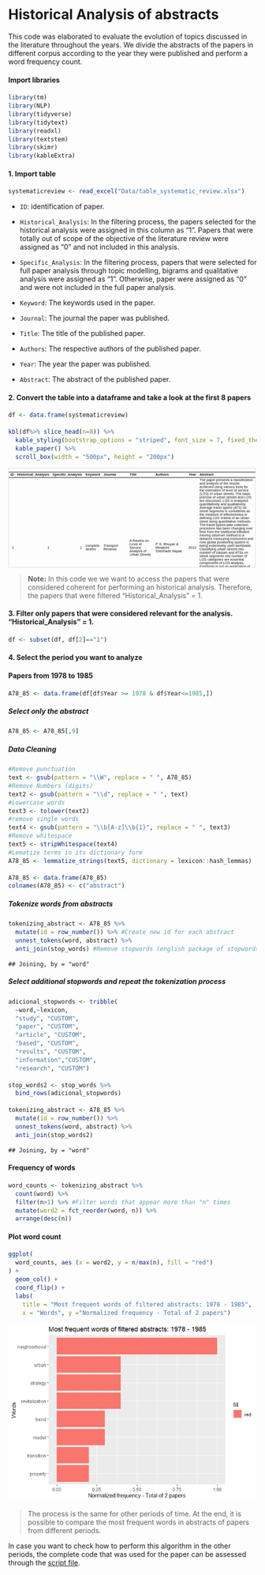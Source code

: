 Historical Analysis of abstracts
================

This code was elaborated to evaluate the evolution of topics discussed
in the literature throughout the years. We divide the abstracts of the
papers in different corpus according to the year they were published and
perform a word frequency count.

#### Import libraries

``` r
library(tm)
library(NLP)
library(tidyverse)
library(tidytext)
library(readxl)
library(textstem)
library(skimr)
library(kableExtra)
```

#### 1. Import table

``` r
systematicreview <- read_excel("Data/table_systematic_review.xlsx")
```

-   `ID`: identification of paper.

-   `Historical_Analysis`: In the filtering process, the papers selected
    for the historical analysis were assigned in this column as “1”.
    Papers that were totally out of scope of the objective of the
    literature review were assigned as “0” and not included in this
    analysis.

-   `Specific_Analysis`: In the filtering process, papers that were
    selected for full paper analysis through topic modelling, bigrams
    and qualitative analysis were assigned as “1”. Otherwise, paper were
    assigned as “0” and were not included in the full paper analysis.

-   `Keyword`: The keywords used in the paper.

-   `Journal`: The journal the paper was published.

-   `Title`: The title of the published paper.

-   `Authors`: The respective authors of the published paper.

-   `Year`: The year the paper was published.

-   `Abstract`: The abstract of the published paper.

#### 2. Convert the table into a dataframe and take a look at the first 8 papers

``` r
df <- data.frame(systematicreview)

kbl(df%>% slice_head(n=8)) %>%
  kable_styling(bootstrap_options = "striped", font_size = 7, fixed_thead = T) %>%
  kable_paper() %>%
  scroll_box(width = "500px", height = "200px")
```

<div
style="border: 1px solid #ddd; padding: 0px; overflow-y: scroll; height:200px; overflow-x: scroll; width:500px; ">

<table class="table table-striped lightable-paper" style="font-size: 7px; margin-left: auto; margin-right: auto; font-family: &quot;Arial Narrow&quot;, arial, helvetica, sans-serif; margin-left: auto; margin-right: auto;">
<thead>
<tr>
<th style="text-align:right;position: sticky; top:0; background-color: #FFFFFF;position: sticky; top:0; background-color: #FFFFFF;">
ID
</th>
<th style="text-align:right;position: sticky; top:0; background-color: #FFFFFF;position: sticky; top:0; background-color: #FFFFFF;">
Historical_Analysis
</th>
<th style="text-align:right;position: sticky; top:0; background-color: #FFFFFF;position: sticky; top:0; background-color: #FFFFFF;">
Specific_Analysis
</th>
<th style="text-align:left;position: sticky; top:0; background-color: #FFFFFF;position: sticky; top:0; background-color: #FFFFFF;">
Keyword
</th>
<th style="text-align:left;position: sticky; top:0; background-color: #FFFFFF;position: sticky; top:0; background-color: #FFFFFF;">
Journal
</th>
<th style="text-align:left;position: sticky; top:0; background-color: #FFFFFF;position: sticky; top:0; background-color: #FFFFFF;">
Title
</th>
<th style="text-align:left;position: sticky; top:0; background-color: #FFFFFF;position: sticky; top:0; background-color: #FFFFFF;">
Authors
</th>
<th style="text-align:right;position: sticky; top:0; background-color: #FFFFFF;position: sticky; top:0; background-color: #FFFFFF;">
Year
</th>
<th style="text-align:left;position: sticky; top:0; background-color: #FFFFFF;position: sticky; top:0; background-color: #FFFFFF;">
Abstract
</th>
</tr>
</thead>
<tbody>
<tr>
<td style="text-align:right;">
1
</td>
<td style="text-align:right;">
1
</td>
<td style="text-align:right;">
1
</td>
<td style="text-align:left;">
complete streets
</td>
<td style="text-align:left;">
Transport Reviews
</td>
<td style="text-align:left;">
A Review on Level of Service Analysis of Urban Streets
</td>
<td style="text-align:left;">
P. K. Bhuyan & Minakshi Sheshadri Nayak
</td>
<td style="text-align:right;">
2013
</td>
<td style="text-align:left;">
The paper presents a classification and analysis of the results achieved
using various tools for the estimation of level of service (LOS) of
urban streets. The basic premise of urban streets and LOS are discussed.
LOS is analyzed quantitatively and qualitatively. Average travel speed
(ATS) on street segments is considered as the measure of effectiveness
in defining LOS criteria of an urban street using quantitative methods.
The travel speed data collection procedure has been changing over time
from the traditional followed moving observer method to a distance
measuring instrument and now global positioning system is being
extensively used worldwide. Classifying urban streets into number of
classes and ATSs on street segments into number of LOS categories are
essential components of LOS analysis. Emphasis is put on application of
soft computing techniques such as fuzzy set theory, genetic algorithm,
neural network, cluster analysis and modeling and simulation for the LOS
analysis of urban streets both quantitatively and qualitatively. Quality
of service of urban streets is analyzed using the satisfaction level
that the road user perceived while using the urban road infrastructure.
Possibilities are shown regarding the further improvement in research
methodology.
</td>
</tr>
<tr>
<td style="text-align:right;">
2
</td>
<td style="text-align:right;">
1
</td>
<td style="text-align:right;">
0
</td>
<td style="text-align:left;">
complete streets
</td>
<td style="text-align:left;">
Transport Reviews
</td>
<td style="text-align:left;">
Exploring active transportation investments and associated benefits for
municipal budgets: a scoping review
</td>
<td style="text-align:left;">
Kathy Kornas, Catherine Bornbaum, Christine Bushey & Laura Rosella
</td>
<td style="text-align:right;">
2017
</td>
<td style="text-align:left;">
Municipalities play an important role in the planning and development of
communities that support active transportation (AT), which refers to
human-powered modes of travel, such as walking and cycling.
Municipal-level stakeholders involved in landuse and transportation
infrastructure planning consider multiple social, environmental and
economic considerations to inform decision-making and investments in AT.
Evidence around the fiscal benefits of AT investment for local
governments has not been systematically identified. This scoping review
sought to explore the existing evidence regarding investments in AT and
opportunities for savings on municipal expenditures and revenue
generation. In total, 7060 records were located and screened; of which
162 full-text articles were reviewed. Ultimately, 23 articles met our
inclusion criteria and were included in this review. The available
evidence focuses on potential economic benefits of AT in the areas of
tax revenues, property values, consumer spending and employment, all of
which are relevant sources of revenue generation in municipal operating
budgets. An evidence gap was identified regarding AT infrastructure
investments and benefits corresponding to municipal expenditures
(e.g. maintenance cost savings). Notably, a large portion of literature
was published after 2009, suggesting that municipal-level evidence on
the fiscal benefits of AT investments may just be emerging.
</td>
</tr>
<tr>
<td style="text-align:right;">
3
</td>
<td style="text-align:right;">
1
</td>
<td style="text-align:right;">
0
</td>
<td style="text-align:left;">
complete streets
</td>
<td style="text-align:left;">
Transport Reviews
</td>
<td style="text-align:left;">
Measuring the completeness of complete streets
</td>
<td style="text-align:left;">
Nancy Hui, Shoshanna Saxe, Matthew Roorda, Paul Hess & Eric J. Miller
</td>
<td style="text-align:right;">
2018
</td>
<td style="text-align:left;">
A tool for measuring the “completeness” of a complete street has
applications in developing policy, prioritising areas for infrastructure
investment for a network, and solving the right-of-way allocation
problem for individual streets. A literature review was conducted on the
state-of-art in the assessment complete street designs. Complete streets
assessment requires a context-sensitive approach, thus context-sensitive
standards of “completeness” must first be established by combining a
street classification system with sets of priorities and target
performance levels for the different types of streets. Performance
standards should address a street’s fulfilment of the movement,
environmental, and place functions, and be flexible enough to account
for the many ways that these functions of a street can be fulfilled.
Most frameworks reviewed are unsuitable for evaluating complete streets
because, with few exceptions, they guide street design by specifying the
design elements for inclusion on the street. Secondly, the performance
of a street can be assessed according to transportation, environmental,
and place criteria, and compared to the target performance levels
specified by the street’s classification. As there are many different
impacts to consider on a street, additional work is required to define
the priorities and performance objectives for different types of
streets.
</td>
</tr>
<tr>
<td style="text-align:right;">
4
</td>
<td style="text-align:right;">
1
</td>
<td style="text-align:right;">
0
</td>
<td style="text-align:left;">
complete streets
</td>
<td style="text-align:left;">
Transport Reviews
</td>
<td style="text-align:left;">
Persistence of walking in Chile: lessons for urban sustainability
</td>
<td style="text-align:left;">
Marie Geraldine Herrmann-Lunecke, Rodrigo Mora & Lake Sagaris
</td>
<td style="text-align:right;">
2020
</td>
<td style="text-align:left;">
An extensive body of work from the urban planning, health, and other
disciplines has documented the importance of walking to urban
sustainability from health, safety, security, environmental and other
perspectives. These studies come mainly from countries in North America
and Europe, where the majority of the population relies on cars for
transportation. Notwithstanding, in many countries in the Global South,
walking remains a majority transport mode, while cars increasingly
dominate the urban streetscape, but are accessible only to a minority of
the population. Chile provides fertile terrain for studying this
phenomenon. This article reviews current practice and recent research of
walking in Chile, in light of international findings regarding
walkability, equity and urban sustainability. To elaborate an overview
of the depth and breadth of walking in Chile, an interdisciplinary team
conducted a literature review, examined relevant case study material
from experience from Chile and in particular from Santiago, and
triangulated this mainly qualitative data with results from the
origin-destination survey applied in Chile’s main cities, Chilean
traffic safety data) and results from official transport reports of
other Latin American cities \[Tirachini, A. (2019). South America: The
challenge of transition. In J. Stanley & D. Hensher (Eds.), A research
agenda for transport policy. Northampton, MA: Edward Elgar Publishing\].
Findings show that despite priority public investments that have largely
prioritised infrastructure for cars, walking in Chile has remained as
the majority transport mode up until today, especially for lowermiddle
income groups, and particularly for care-related tasks performed mainly
by women. In this sense, walking in Chile has proven remarkably
persistent. The importance of walking as the main transport mode,
against the odds, reflects economic, cultural, and urban form
determinants, which are explored in this article. Furthermore, a recent
upsurge in public interest and community design initiatives to improve
walking, particularly the generation of a Chilean approach to “complete
streets” has emerged, opening up opportunities to challenge Chile’s
version of automobility in favour of more equitable, active and public
transportation modes. There is, therefore, in Chile an opportunity to
prioritise the walking mode, improve infrastructure for walkers and
build from preserving current high pedestrian modal shares, rather than
having to reverse widespread car use, as occurs in many countries in
Europe and North America. This potential is highly relevant as these
conditions are similar to those in other Latin American cities and,
potentially, other cities elsewhere in the Global South.
</td>
</tr>
<tr>
<td style="text-align:right;">
5
</td>
<td style="text-align:right;">
1
</td>
<td style="text-align:right;">
0
</td>
<td style="text-align:left;">
complete streets
</td>
<td style="text-align:left;">
Transport Reviews
</td>
<td style="text-align:left;">
Transport, Development and Climate Change Mitigation: Towards an
Integrated Approach
</td>
<td style="text-align:left;">
Stefan Bakker, Mark Zuidgeest, Heleen de Coninck & Cornie Huizenga
</td>
<td style="text-align:right;">
2014
</td>
<td style="text-align:left;">
Transport and infrastructure development enables economic and social
development, but is often detrimental to sustainable development due to
congestion, accidents, air pollution, as well as greenhouse gas
emissions. Various policy frameworks have been created to connect
transport with development, development with climate change and climate
change mitigation with the transport sector. However, so far no
consistent framework exists that addresses these three areas in an
integrated manner.This article demonstrates that sustainable development
of the transport sector is not viable on the longer term in the absence
of such a three-way framework. First, current perspectives and practices
on transport and (sustainable) development are reviewed, demonstrating
that outcomes and policies are not consistently positive on all three
dimensions. The article then re-evaluates the Avoid–Shift–Improve (ASI)
approach, initially developed to address climate change mitigation and
other environmental issues in the transport sector, adding two
perspectives on sustainable development that are not generally taken
into account when discussing ASI: transition theory and sustainable
lifestyles. Together with attention to the development function of
transport by incorporating Access into ASI, this could enable a more
long-term sustainability-oriented view on transport, development and
climate mitigation.
</td>
</tr>
<tr>
<td style="text-align:right;">
6
</td>
<td style="text-align:right;">
1
</td>
<td style="text-align:right;">
0
</td>
<td style="text-align:left;">
complete streets
</td>
<td style="text-align:left;">
Transportation Research Part C - Emerging Technologies
</td>
<td style="text-align:left;">
A high resolution agent-based model to support walk-bicycle
infrastructure investment decisions: A case study with New York City
</td>
<td style="text-align:left;">
H.M. Abdul Aziz⁎, Byung H. Park, April Morton, Robert N. Stewart, M.
Hilliard, M. Maness
</td>
<td style="text-align:right;">
2018
</td>
<td style="text-align:left;">
Active transportation modes–walk and bicycle–are central for low carbon
transport, healthy living, and complete streets initiative. Building a
community with amenable walk and bicycle facilities asks for smart
planning and investments. It is critical to investigate the impact of
infrastructure building or expansion on the overall walk and bicycle
mode usage prior to making investment choices utilizing public tax
money. This research developed a high performance agent-based model to
support investment decisions that allows to assess the impact of changes
in walk-bike infrastructures at a fine spatial resolution (e.g., block
group level). We built the agentbased model (ABM) in Repast-HPC platform
and calibrated the model using Simultaneous Perturbation Stochastic
Simulation (SPSA) technique. The ABM utilizes data from a synthetic
population simulator that generates agents with corresponding
socio-demographic characteristics, and integrates facility attributes
regarding walking and bicycling such as sidewalk width and total length
bike lane into the mode choice decision making process. Moreover, the
ABM accounts for the effect of social interactions among agents who
share identical home and work geographic locations. Finally, GIS-based
maps are developed at block group resolution that allows examining the
effect of walk-bike infrastructure related investments. The results from
New York City case study indicate that infrastructure investments such
as widening sidewalk and increasing bike lane network can positively
influence the active transportation mode choices. Also, the impact
varies with geographic locations–different boroughs of New York City
will have different impacts. Our ABM simulation results also indicate
that social promotions foucsing on active transportation can positively
reinforce the impacts of infrastructure changes.
</td>
</tr>
<tr>
<td style="text-align:right;">
7
</td>
<td style="text-align:right;">
1
</td>
<td style="text-align:right;">
0
</td>
<td style="text-align:left;">
complete streets
</td>
<td style="text-align:left;">
Landscape and Urban Planning
</td>
<td style="text-align:left;">
An economic analysis of complete streets policies
</td>
<td style="text-align:left;">
Donald VandegriftNicholas Zanoni
</td>
<td style="text-align:right;">
2018
</td>
<td style="text-align:left;">
This paper tests whether adoption of a Complete Streets policy (a
transport policy and design approach that requires streets to be
designed and operated to allow equal access to all people and major
forms of transportation, rather than just motor vehicles) has amenity
value for local residents by analyzing the link between Complete Streets
policy adoption and house prices using a difference-in-differences
matching procedure (DIDMP). We employ this DIDMP because commonly
employed least-squares-regression techniques may fail to fully account
for selection effects. We show that commonly employed
least-squares-regression techniques generally overestimate the effect of
a Complete Streets policy and using DIDMP wefind that Complete Streets
policy adoption had no statistically significant effect on house prices
</td>
</tr>
<tr>
<td style="text-align:right;">
8
</td>
<td style="text-align:right;">
1
</td>
<td style="text-align:right;">
0
</td>
<td style="text-align:left;">
complete streets
</td>
<td style="text-align:left;">
Transportation Research Part D - Transport and Environment
</td>
<td style="text-align:left;">
Changes of street use and on-road air quality before and after complete
street retrofit: An exploratory case study in Santa Monica, California
</td>
<td style="text-align:left;">
Shi Shu, David C. Quiros, Rui Wang, Yifang Zhu
</td>
<td style="text-align:right;">
2014
</td>
<td style="text-align:left;">
The California Complete Streets Act of 2008 requires local governments
to update general plans so that new construction or modification of
roadways considers all transportation modes, which include but are not
limited to walking, cycling, and driving. This work evaluates the effect
of a complete street retrofit on Ocean Park Boulevard (hereafter
referred to as ‘‘the retrofit’’) in Santa Monica, California, in terms
of the street use by different transportation modes and corresponding
ultrafine particle (UFP) and fine particle (PM2.5) concentrations. After
subtracting background concentrations, UFP decreased after the retrofit
by 4200 particles cm 3 while PM2.5 had no statistically significant
change. The emission-weighted traffic volume, an index used to account
for flows of vehicles with different pollutant-emitting capacities,
decreased 26%, which may explain why UFP reductions were observed while
total traffic flow remained the same. The number of pedestrians
increased by 37% compared to pre-retrofit conditions and the number of
cyclists remained approximately the same. Although no causality could be
reached, this study observed improved air quality on street after
retrofit. Nonetheless, a full evaluation of the health impacts of the
retrofit requires further information about how travel behavior, not
just traffic, has changed.
</td>
</tr>
</tbody>
</table>

</div>

> **Note:** In this code we we want to access the papers that were
> considered coherent for performing an historical analysis. Therefore,
> the papers that were filtered “Historical_Analysis” = 1.

#### 3. Filter only papers that were considered relevant for the analysis. “Historical_Analysis” = 1.

``` r
df <- subset(df, df[2]=="1") 
```

#### 4. Select the period you want to analyze

#### Papers from 1978 to 1985

``` r
A78_85 <- data.frame(df[df$Year >= 1978 & df$Year<=1985,])
```

##### Select only the abstract

``` r
A78_85 <- A78_85[,9]
```

##### Data Cleaning

``` r
#Remove punctuation
text <- gsub(pattern = "\\W", replace = " ", A78_85)
#Remove Numbers (digits)
text2 <- gsub(pattern = "\\d", replace = " ", text)
#Lowercase words
text3 <- tolower(text2)
#remove single words 
text4 <- gsub(pattern = "\\b[A-z]\\b{1}", replace = " ", text3) 
#Remove whitespace
text5 <- stripWhitespace(text4)
#Lematize terms in its dictionary form
A78_85 <- lemmatize_strings(text5, dictionary = lexicon::hash_lemmas)

A78_85 <- data.frame(A78_85)
colnames(A78_85) <- c("abstract")
```

##### Tokenize words from abstracts

``` r
tokenizing_abstract <- A78_85 %>%
  mutate(id = row_number()) %>% #Create new id for each abstract
  unnest_tokens(word, abstract) %>%
  anti_join(stop_words) #Remove stopwords (english package of stopwords)
```

    ## Joining, by = "word"

##### Select additional stopwords and repeat the tokenization process

``` r
adicional_stopwords <- tribble(
  ~word,~lexicon,
  "study", "CUSTOM",
  "paper", "CUSTOM",
  "article", "CUSTOM",
  "based", "CUSTOM",
  "results", "CUSTOM",
  "information","CUSTOM",
  "research", "CUSTOM")

stop_words2 <- stop_words %>%
  bind_rows(adicional_stopwords) 

tokenizing_abstract <- A78_85 %>%
  mutate(id = row_number()) %>% 
  unnest_tokens(word, abstract) %>%
  anti_join(stop_words2) 
```

    ## Joining, by = "word"

#### Frequency of words

``` r
word_counts <- tokenizing_abstract %>%
  count(word) %>%
  filter(n>1) %>% #Filter words that appear more than "n" times
  mutate(word2 = fct_reorder(word, n)) %>% 
  arrange(desc(n)) 
```

#### Plot word count

``` r
ggplot(
  word_counts, aes (x = word2, y = n/max(n), fill = "red")
) +
  geom_col() + 
  coord_flip() + 
  labs(
    title = "Most frequent words of filtered abstracts: 1978 - 1985",
    x = "Words", y ="Normalized frequency - Total of 2 papers")
```

![](Historical_Context_Abs_TM_files/figure-gfm/unnamed-chunk-11-1.png)<!-- -->

> The process is the same for other periods of time. At the end, it is
> possible to compare the most frequent words in abstracts of papers
> from different periods.

In case you want to check how to perform this algorithm in the other
periods, the complete code that was used for the paper can be assessed
through the [script file](Scripts/Script_Historical_Analysis.R).
